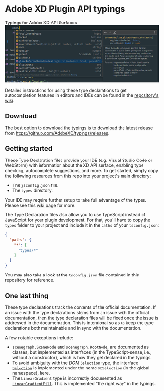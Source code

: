 # Adobe XD Plugin API typings
Typings for Adobe XD API Surfaces
![typings-supported autocompletion features in JetBrains WebStorm](image.png)

Detailed instructions for using these type declarations to get autocompletion features in editors and IDEs can be found in the [repository's wiki](https://github.com/AdobeXD/typings/wiki/Autocompletion-in-editors-and-IDEs).

## Download
The best option to download the typings is to download the latest release from <https://github.com/AdobeXD/typings/releases>.

## Getting started
These Type Declaration files provide your IDE (e.g. Visual Studio Code or WebStorm) with information about the XD API surface, enabling type checking, autocomplete suggestions, and more. To get started, simply copy the following resources from this repo into your project's main directory:

- The `jsconfig.json` file.
- The `types` directory.

Your IDE may require further setup to take full advantage of the types. Please see this [wiki page](https://github.com/AdobeXD/typings/wiki/Autocompletion-in-editors-and-IDEs#editor--ide-specific-instructions) for more.

The Type Declaration files also allow you to use TypeScript instead of JavaScript for your plugin development. For that, you'll have to copy the `types` folder to your project and include it in the `paths` of your `tsconfig.json`:
```json
{
  "paths": {
    "*": [
      "types/*"
    ]
  }
}
```

You may also take a look at the `tsconfig.json` file contained in this repository for reference.

## One last thing
These type declarations track the contents of the official documentation. If an issue with the type declarations stems from an issue with the official documentation, then the type declaration files will be fixed once the issue is addressed in the documentation. This is intentional so as to keep the type declarations both maintainable and in sync with the documentation.

A few notable exceptions include:
- `scenegraph.SceneNode` and `scenegraph.RootNode`, are documented as classes, but implemented as interfaces (in the TypeScript-sense, i.e., without a constructor), which is how they get declared in the typings
- To avoid ambiguity with the *DOM* `Selection` type, the interface [`Selection`](https://adobexdplatform.com/plugin-docs/reference/selection.html) is implemented under the name `XDSelection` (in the global namespace), here.
- The `LinearGradient` type is incorrectly documented as [`LinearGradientFill`](https://adobexdplatform.com/plugin-docs/reference/LinearGradientFill.html). This is implemented "the right way" in the typings.

